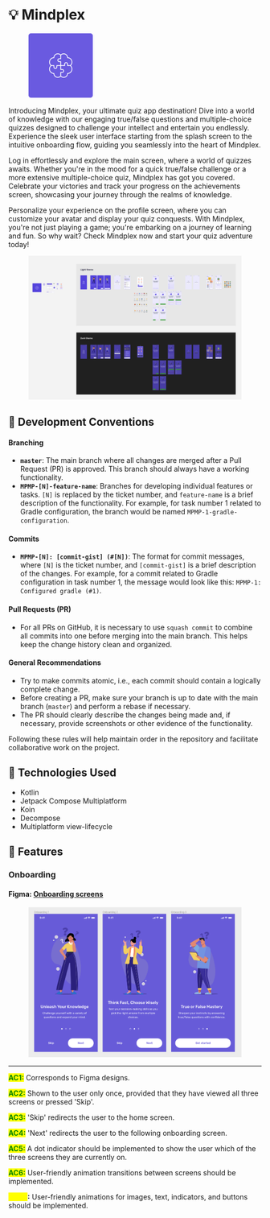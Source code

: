 # 💡 Mindplex

<div align="left">

<figure><img src=".gitbook/assets/Logo.svg" alt="" width="128"><figcaption></figcaption></figure>

</div>

Introducing Mindplex, your ultimate quiz app destination! Dive into a world of knowledge with our engaging true/false questions and multiple-choice quizzes designed to challenge your intellect and entertain you endlessly. Experience the sleek user interface starting from the splash screen to the intuitive onboarding flow, guiding you seamlessly into the heart of Mindplex.

Log in effortlessly and explore the main screen, where a world of quizzes awaits. Whether you're in the mood for a quick true/false challenge or a more extensive multiple-choice quiz, Mindplex has got you covered. Celebrate your victories and track your progress on the achievements screen, showcasing your journey through the realms of knowledge.

Personalize your experience on the profile screen, where you can customize your avatar and display your quiz conquests. With Mindplex, you're not just playing a game; you're embarking on a journey of learning and fun. So why wait? Check Mindplex now and start your quiz adventure today!



<figure><img src=".gitbook/assets/image (1).png" alt=""><figcaption></figcaption></figure>

## 📁 Development Conventions

#### Branching

* **`master`**: The main branch where all changes are merged after a Pull Request (PR) is approved. This branch should always have a working functionality.
* **`MPMP-[N]-feature-name`**: Branches for developing individual features or tasks. `[N]` is replaced by the ticket number, and `feature-name` is a brief description of the functionality. For example, for task number 1 related to Gradle configuration, the branch would be named `MPMP-1-gradle-configuration`.

#### Commits

* **`MPMP-[N]: [commit-gist] (#[N])`**: The format for commit messages, where `[N]` is the ticket number, and `[commit-gist]` is a brief description of the changes. For example, for a commit related to Gradle configuration in task number 1, the message would look like this: `MPMP-1: Configured gradle (#1)`.

#### Pull Requests (PR)

* For all PRs on GitHub, it is necessary to use `squash commit` to combine all commits into one before merging into the main branch. This helps keep the change history clean and organized.

#### General Recommendations

* Try to make commits atomic, i.e., each commit should contain a logically complete change.
* Before creating a PR, make sure your branch is up to date with the main branch (`master`) and perform a rebase if necessary.
* The PR should clearly describe the changes being made and, if necessary, provide screenshots or other evidence of the functionality.

Following these rules will help maintain order in the repository and facilitate collaborative work on the project.

## 🚀 Technologies Used

* Kotlin
* Jetpack Compose Multiplatform
* Koin
* Decompose
* Multiplatform view-lifecycle

## 📱 Features

### Onboarding

#### Figma: [Onboarding screens](https://www.figma.com/file/iI2ctMyZwWFNMbFcYsbk9q/Mindplex?type=design\&node-id=0-460\&mode=design\&t=27bRTu2XvkRIwMDj-4)

<figure><img src=".gitbook/assets/image.png" alt=""><figcaption></figcaption></figure>

***

<mark style="color:green;">**AC1:**</mark> Corresponds to Figma designs.

<mark style="color:green;">**AC2:**</mark> Shown to the user only once, provided that they have viewed all three screens or pressed 'Skip'.

<mark style="color:green;">**AC3:**</mark> 'Skip' redirects the user to the home screen.

<mark style="color:green;">**AC4:**</mark> 'Next' redirects the user to the following onboarding screen.

<mark style="color:green;">**AC5:**</mark> A dot indicator should be implemented to show the user which of the three screens they are currently on.

<mark style="color:green;">**AC6:**</mark> User-friendly animation transitions between screens should be implemented.

<mark style="color:yellow;">**OAC7**</mark>**:** User-friendly animations for images, text, indicators, and buttons should be implemented.

